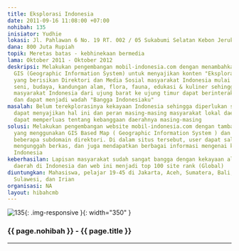 ```yaml
---
title: Eksplorasi Indonesia
date: 2011-09-16 11:08:00 +07:00
nohibah: 135
inisiator: Yudhie
lokasi: Jl. Pahlawan 6 No. 19 RT. 002 / 05 Sukabumi Selatan Kebon Jeruk Jakarta Barat
dana: 800 Juta Rupiah
topik: Meretas batas - kebhinekaan bermedia
lama: Oktober 2011 - Oktober 2012
deskripsi: Melakukan pengembangan mobil-indonesia.com dengan menambahkan konsep berbasis
  GIS (Geographic Information System) untuk menyajikan konten "Eksplorasi Indonesia"
  yang berisikan Direktori dan Media Sosial masyarakat Indonesia mulai dari wisata,
  seni, budaya, kandungan alam, flora, fauna, edukasi & kuliner sehingga seluruh lapisan
  masyarakat Indonesia dari ujung barat ke ujung timur dapat berinteraksi secara realtime
  dan dapat menjadi wadah "Bangga Indonesiaku"
masalah: Belum terekplorasinya kekayaan Indonesia sehingga diperlukan satu media yang
  dapat menyajikan hal ini dan peran masing-masing masyarakat lokal daerah tersebut
  dapat memperluas tentang kebanggaan daerahnya masing-masing
solusi: Melakukan pengembangan website mobil-indonesia.com dengan tambahan eksplorasi.mobil-indonesia.com
  yang menggunakan GIS Based Map ( Geographic Information System ) dan juga menambahkan
  beberapa subdomain direktori. Di dalam situs tersebut, user dapat saling berinteraksi,
  mengunggah berkas, dan juga mendapatkan berbagai informasi mengenai kekayaan budaya
  Indonesia
keberhasilan: Lapisan masyarakat sudah sangat bangga dengan kekayaan alam masing-masing
  daerah di Indonesia dan web ini menjadi top 100 site rank (Global)
diuntungkan: Mahasiswa, pelajar 19-45 di Jakarta, Aceh, Sumatera, Bali, NTB, Kalimantan,
  Sulawesi, dan Irian
organisasi: NA
layout: hibahcmb
---
```


![135](/static/img/hibahcmb/135.png){: .img-responsive }{: width="350" }

### {{ page.nohibah }} - {{ page.title }}

---
